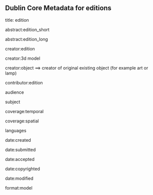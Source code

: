## Dublin Core Metadata for editions

title: edition

abstract:edition_short

abstract:edition_long

creator:edition

creator:3d model

creator:object ==> creator of original existing object (for example art or lamp)

contributor:edition

audience 

subject 

coverage:temporal 

coverage:spatial 

languages

date:created

date:submitted

date:accepted

date:copyrighted

date:modified

format:model